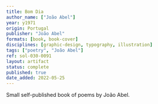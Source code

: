 ```yaml
---
title: Bom Dia
author_name: ["João Abel"]
year: y1971
origin: Portugal
publisher: "João Abel"
formats: [book, book-cover]
disciplines: [graphic-design, typography, illustration]
tags: ["poetry", "João Abel"]
ref: sol-030-0091
layout: artifact
status: complete
published: true
date_added: 2022-05-25
---
```


Small self-published book of poems by João Abel.
